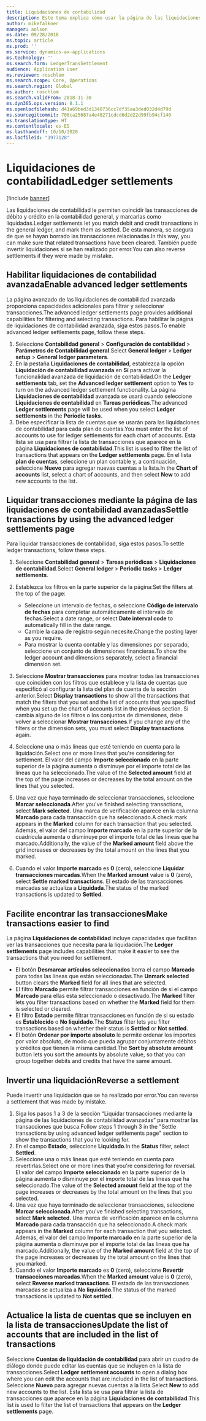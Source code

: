 ```yaml
---
title: Liquidaciones de contabilidad
description: Este tema explica cómo usar la página de las liquidaciones de contabilidad para liquidar las transacciones contables e inventir liquidaciones.
author: mikefalkner
manager: aolson
ms.date: 09/28/2018
ms.topic: article
ms.prod: ''
ms.service: dynamics-ax-applications
ms.technology: ''
ms.search.form: LedgerTransSettlement
audience: Application User
ms.reviewer: roschlom
ms.search.scope: Core, Operations
ms.search.region: Global
ms.author: roschlom
ms.search.validFrom: 2018-11-30
ms.dyn365.ops.version: 8.1.1
ms.openlocfilehash: d41a69bed3d1340736cc7df35aa3ded032d4d79d
ms.sourcegitcommit: 708ca25687a4e48271cdcd6d2d22d99fb94cf140
ms.translationtype: HT
ms.contentlocale: es-ES
ms.lasthandoff: 10/10/2020
ms.locfileid: "3977128"
---
```

# <a name="ledger-settlements"></a><span data-ttu-id="5ea9e-103">Liquidaciones de contabilidad</span><span class="sxs-lookup"><span data-stu-id="5ea9e-103">Ledger settlements</span></span>

[!include [banner](../includes/banner.md)]

<span data-ttu-id="5ea9e-104">Las liquidaciones de contabilidad le permiten coincidir las transacciones de débito y crédito en la contabilidad general, y marcarlas como liquidadas.</span><span class="sxs-lookup"><span data-stu-id="5ea9e-104">Ledger settlements let you match debit and credit transactions in the general ledger, and mark them as settled.</span></span> <span data-ttu-id="5ea9e-105">De esta manera, se asegura de que se hayan borrado las transacciones relacionadas.</span><span class="sxs-lookup"><span data-stu-id="5ea9e-105">In this way, you can make sure that related transactions have been cleared.</span></span> <span data-ttu-id="5ea9e-106">También puede invertir liquidaciones si se han realizado por error.</span><span class="sxs-lookup"><span data-stu-id="5ea9e-106">You can also reverse settlements if they were made by mistake.</span></span>

## <a name="enable-advanced-ledger-settlements"></a><span data-ttu-id="5ea9e-107">Habilitar liquidaciones de contabilidad avanzada</span><span class="sxs-lookup"><span data-stu-id="5ea9e-107">Enable advanced ledger settlements</span></span>

<span data-ttu-id="5ea9e-108">La página avanzado de las liquidaciones de contabilidad avanzada proporciona capacidades adicionales para filtrar y seleccionar transacciones.</span><span class="sxs-lookup"><span data-stu-id="5ea9e-108">The advanced ledger settlements page provides additional capabilities for filtering and selecting transactions.</span></span> <span data-ttu-id="5ea9e-109">Para habilitar la página de liquidaciones de contabilidad avanzada, siga estos pasos.</span><span class="sxs-lookup"><span data-stu-id="5ea9e-109">To enable advanced ledger settlements page, follow these steps.</span></span>

1. <span data-ttu-id="5ea9e-110">Seleccione **Contabilidad general** \> **Configuración de contabilidad** \> **Parámetros de Contabilidad general**.</span><span class="sxs-lookup"><span data-stu-id="5ea9e-110">Select **General ledger** \> **Ledger setup** \> **General ledger parameters**.</span></span> 
2. <span data-ttu-id="5ea9e-111">En la pestaña **Liquidaciones de contabilidad**, establezca la opción **Liquidación de contabilidad avanzada** en **Sí** para activar la funcionalidad avanzada de liquidación de contabilidad.</span><span class="sxs-lookup"><span data-stu-id="5ea9e-111">On the **Ledger settlements** tab, set the **Advanced ledger settlement** option to **Yes** to turn on the advanced ledger settlement functionality.</span></span> <span data-ttu-id="5ea9e-112">La página **Liquidaciones de contabilidad** avanzada se usará cuando seleccione **Liquidaciones de contabilidad** en **Tareas periódicas**.</span><span class="sxs-lookup"><span data-stu-id="5ea9e-112">The advanced **Ledger settlements** page will be used when you select **Ledger settlements** in the **Periodic tasks**.</span></span> 
3. <span data-ttu-id="5ea9e-113">Debe especificar la lista de cuentas que se usarán para las liquidaciones de contabilidad para cada plan de cuentas.</span><span class="sxs-lookup"><span data-stu-id="5ea9e-113">You must enter the list of accounts to use for ledger settlements for each chart of accounts.</span></span> <span data-ttu-id="5ea9e-114">Esta lista se usa para filtrar la lista de transacciones que aparece en la página **Liquidaciones de contabilidad**.</span><span class="sxs-lookup"><span data-stu-id="5ea9e-114">This list is used to filter the list of transactions that appears on the **Ledger settlements** page.</span></span> <span data-ttu-id="5ea9e-115">En el lista **plan de cuentas**, seleccione un plan contable y, a continuación, seleccione **Nuevo** para agregar nuevas cuentas a la lista.</span><span class="sxs-lookup"><span data-stu-id="5ea9e-115">In the **Chart of accounts** list, select a chart of accounts, and then select **New** to add new accounts to the list.</span></span>

## <a name="settle-transactions-by-using-the-advanced-ledger-settlements-page"></a><span data-ttu-id="5ea9e-116">Liquidar transacciones mediante la página de las liquidaciones de contabilidad avanzadas</span><span class="sxs-lookup"><span data-stu-id="5ea9e-116">Settle transactions by using the advanced ledger settlements page</span></span>

<span data-ttu-id="5ea9e-117">Para liquidar transacciones de contabilidad, siga estos pasos.</span><span class="sxs-lookup"><span data-stu-id="5ea9e-117">To settle ledger transactions, follow these steps.</span></span>

1. <span data-ttu-id="5ea9e-118">Seleccione **Contabilidad general** \> **Tareas periódicas** \> **Liquidaciones de contabilidad**.</span><span class="sxs-lookup"><span data-stu-id="5ea9e-118">Select **General ledger** \> **Periodic tasks** \> **Ledger settlements**.</span></span>
2. <span data-ttu-id="5ea9e-119">Establezca los filtros en la parte superior de la página:</span><span class="sxs-lookup"><span data-stu-id="5ea9e-119">Set the filters at the top of the page:</span></span>

    - <span data-ttu-id="5ea9e-120">Seleccione un intervalo de fechas, o seleccione **Código de intervalo de fechas** para completar automáticamente el intervalo de fechas.</span><span class="sxs-lookup"><span data-stu-id="5ea9e-120">Select a date range, or select **Date interval code** to automatically fill in the date range.</span></span>
    - <span data-ttu-id="5ea9e-121">Cambie la capa de registro según necesite.</span><span class="sxs-lookup"><span data-stu-id="5ea9e-121">Change the posting layer as you require.</span></span>
    - <span data-ttu-id="5ea9e-122">Para mostrar la cuenta contable y las dimensiones por separado, seleccione un conjunto de dimensiones financieras.</span><span class="sxs-lookup"><span data-stu-id="5ea9e-122">To show the ledger account and dimensions separately, select a financial dimension set.</span></span>

3. <span data-ttu-id="5ea9e-123">Seleccione **Mostrar transacciones** para mostrar todas las transacciones que coinciden con los filtros que establece y la lista de cuentas que especificó al configurar la lista del plan de cuenta de la sección anterior.</span><span class="sxs-lookup"><span data-stu-id="5ea9e-123">Select **Display transactions** to show all the transactions that match the filters that you set and the list of accounts that you specified when you set up the chart of accounts list in the previous section.</span></span> <span data-ttu-id="5ea9e-124">Si cambia alguno de los filtros o los conjuntos de dimensiones, debe volver a seleccionar **Mostrar transacciones**.</span><span class="sxs-lookup"><span data-stu-id="5ea9e-124">If you change any of the filters or the dimension sets, you must select **Display transactions** again.</span></span>
4. <span data-ttu-id="5ea9e-125">Seleccione una o más líneas que esté teniendo en cuenta para la liquidación.</span><span class="sxs-lookup"><span data-stu-id="5ea9e-125">Select one or more lines that you're considering for settlement.</span></span> <span data-ttu-id="5ea9e-126">El valor del campo **Importe seleccionado** en la parte superior de la página aumenta o disminuye por el importe total de las líneas que ha seleccionado.</span><span class="sxs-lookup"><span data-stu-id="5ea9e-126">The value of the **Selected amount** field at the top of the page increases or decreases by the total amount on the lines that you selected.</span></span>
5. <span data-ttu-id="5ea9e-127">Una vez que haya terminado de seleccionar transacciones, seleccione **Marcar seleccionada**.</span><span class="sxs-lookup"><span data-stu-id="5ea9e-127">After you've finished selecting transactions, select **Mark selected**.</span></span> <span data-ttu-id="5ea9e-128">Una marca de verificación aparece en la columna **Marcado** para cada transacción que ha seleccionado.</span><span class="sxs-lookup"><span data-stu-id="5ea9e-128">A check mark appears in the **Marked** column for each transaction that you selected.</span></span> <span data-ttu-id="5ea9e-129">Además, el valor del campo **Importe marcado** en la parte superior de la cuadrícula aumenta o disminuye por el importe total de las líneas que ha marcado.</span><span class="sxs-lookup"><span data-stu-id="5ea9e-129">Additionally, the value of the **Marked amount** field above the grid increases or decreases by the total amount on the lines that you marked.</span></span>
6. <span data-ttu-id="5ea9e-130">Cuando el valor **Importe marcado** es **0** (cero), seleccione **Liquidar transacciones marcadas**.</span><span class="sxs-lookup"><span data-stu-id="5ea9e-130">When the **Marked amount** value is **0** (zero), select **Settle marked transactions**.</span></span> <span data-ttu-id="5ea9e-131">El estado de las transacciones marcadas se actualiza a **Liquidada**.</span><span class="sxs-lookup"><span data-stu-id="5ea9e-131">The status of the marked transactions is updated to **Settled**.</span></span>

## <a name="make-transactions-easier-to-find"></a><span data-ttu-id="5ea9e-132">Facilite encontrar las transacciones</span><span class="sxs-lookup"><span data-stu-id="5ea9e-132">Make transactions easier to find</span></span>

<span data-ttu-id="5ea9e-133">La página **Liquidaciones de contabilidad** incluye capacidades que facilitan ver las transacciones que necesita para la liquidación.</span><span class="sxs-lookup"><span data-stu-id="5ea9e-133">The **Ledger settlements** page includes capabilities that make it easier to see the transactions that you need for settlement.</span></span>

- <span data-ttu-id="5ea9e-134">El botón **Desmarcar artículos seleccionados** borra el campo **Marcado** para todas las líneas que están seleccionadas.</span><span class="sxs-lookup"><span data-stu-id="5ea9e-134">The **Unmark selected** button clears the **Marked** field for all lines that are selected.</span></span>
- <span data-ttu-id="5ea9e-135">El filtro **Marcado** permite filtrar transacciones en función de si el campo **Marcado** para ellas esta seleccionado o desactivado.</span><span class="sxs-lookup"><span data-stu-id="5ea9e-135">The **Marked** filter lets you filter transactions based on whether the **Marked** field for them is selected or cleared.</span></span>
- <span data-ttu-id="5ea9e-136">El filtro **Estado** permite filtrar transacciones en función de si su estado es **Establecido** o **No liquidado**.</span><span class="sxs-lookup"><span data-stu-id="5ea9e-136">The **Status** filter lets you filter transactions based on whether their status is **Settled** or **Not settled**.</span></span>
- <span data-ttu-id="5ea9e-137">El botón **Ordenar por importe absoluto** le permite ordenar los importes por valor absoluto, de modo que pueda agrupar conjuntamente débitos y créditos que tienen la misma cantidad.</span><span class="sxs-lookup"><span data-stu-id="5ea9e-137">The **Sort by absolute amount** button lets you sort the amounts by absolute value, so that you can group together debits and credits that have the same amount.</span></span>

## <a name="reverse-a-settlement"></a><span data-ttu-id="5ea9e-138">Invertir una liquidación</span><span class="sxs-lookup"><span data-stu-id="5ea9e-138">Reverse a settlement</span></span>

<span data-ttu-id="5ea9e-139">Puede invertir una liquidación que se ha realizado por error.</span><span class="sxs-lookup"><span data-stu-id="5ea9e-139">You can reverse a settlement that was made by mistake.</span></span>

1. <span data-ttu-id="5ea9e-140">Siga los pasos 1 a 3 de la sección “Liquidar transacciones mediante la página de las liquidaciones de contabilidad avanzadas” para mostrar las transacciones que busca.</span><span class="sxs-lookup"><span data-stu-id="5ea9e-140">Follow steps 1 through 3 in the "Settle transactions by using advanced ledger settlements page" section to show the transactions that you're looking for.</span></span>
2. <span data-ttu-id="5ea9e-141">En el campo **Estado**, seleccione **Liquidado**.</span><span class="sxs-lookup"><span data-stu-id="5ea9e-141">In the **Status** filter, select **Settled**.</span></span>
3. <span data-ttu-id="5ea9e-142">Seleccione una o más líneas que esté teniendo en cuenta para revertirlas.</span><span class="sxs-lookup"><span data-stu-id="5ea9e-142">Select one or more lines that you're considering for reversal.</span></span> <span data-ttu-id="5ea9e-143">El valor del campo **Importe seleccionado** en la parte superior de la página aumenta o disminuye por el importe total de las líneas que ha seleccionado.</span><span class="sxs-lookup"><span data-stu-id="5ea9e-143">The value of the **Selected amount** field at the top of the page increases or decreases by the total amount on the lines that you selected.</span></span>
4. <span data-ttu-id="5ea9e-144">Una vez que haya terminado de seleccionar transacciones, seleccione **Marcar seleccionada**.</span><span class="sxs-lookup"><span data-stu-id="5ea9e-144">After you've finished selecting transactions, select **Mark selected**.</span></span> <span data-ttu-id="5ea9e-145">Una marca de verificación aparece en la columna **Marcado** para cada transacción que ha seleccionado.</span><span class="sxs-lookup"><span data-stu-id="5ea9e-145">A check mark appears in the **Marked** column for each transaction that you selected.</span></span> <span data-ttu-id="5ea9e-146">Además, el valor del campo **Importe marcado** en la parte superior de la página aumenta o disminuye por el importe total de las líneas que ha marcado.</span><span class="sxs-lookup"><span data-stu-id="5ea9e-146">Additionally, the value of the **Marked amount** field at the top of the page increases or decreases by the total amount on the lines that you marked.</span></span>
5. <span data-ttu-id="5ea9e-147">Cuando el valor **Importe marcado** es **0** (cero), seleccione **Revertir transacciones marcadas**.</span><span class="sxs-lookup"><span data-stu-id="5ea9e-147">When the **Marked amount** value is **0** (zero), select **Reverse marked transactions**.</span></span> <span data-ttu-id="5ea9e-148">El estado de las transacciones marcadas se actualiza a **No liquidado**.</span><span class="sxs-lookup"><span data-stu-id="5ea9e-148">The status of the marked transactions is updated to **Not settled**.</span></span>

## <a name="update-the-list-of-accounts-that-are-included-in-the-list-of-transactions"></a><span data-ttu-id="5ea9e-149">Actualice la lista de cuentas que se incluyen en la lista de transacciones</span><span class="sxs-lookup"><span data-stu-id="5ea9e-149">Update the list of accounts that are included in the list of transactions</span></span>

<span data-ttu-id="5ea9e-150">Seleccione **Cuentas de liquidación de contabilidad** para abrir un cuadro de diálogo donde puede editar las cuentas que se incluyen en la lista de transacciones.</span><span class="sxs-lookup"><span data-stu-id="5ea9e-150">Select **Ledger settlement accounts** to open a dialog box where you can edit the accounts that are included in the list of transactions.</span></span> <span data-ttu-id="5ea9e-151">Seleccione **Nuevo** para agregar nuevas cuentas a la lista.</span><span class="sxs-lookup"><span data-stu-id="5ea9e-151">Select **New** to add new accounts to the list.</span></span> <span data-ttu-id="5ea9e-152">Esta lista se usa para filtrar la lista de transacciones que aparece en la página **Liquidaciones de contabilidad**.</span><span class="sxs-lookup"><span data-stu-id="5ea9e-152">This list is used to filter the list of transactions that appears on the **Ledger settlements** page.</span></span>

